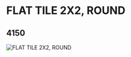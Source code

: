# FLAT TILE 2X2, ROUND
## 4150
![FLAT TILE 2X2, ROUND](https://lc-www-live-s.legocdn.com/media/bricks/5/2/415001.jpg)